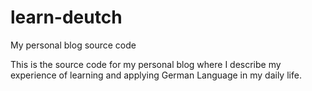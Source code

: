 # learn-deutch
My personal blog source code

This is the source code for my personal blog where I describe my experience of learning and applying German Language in my daily life.
